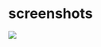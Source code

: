 # screenshots




<img src="https://raw.githubusercontent.com/poornaprakash-it19/HackerNews/master/Screenshot_1608898070_iphone12progold_portrait.png" height:1px width:1px>





